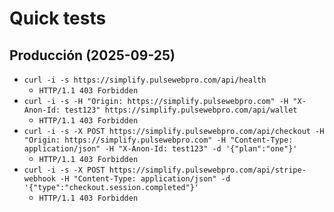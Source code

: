 # Quick tests

## Producción (2025-09-25)

- `curl -i -s https://simplify.pulsewebpro.com/api/health`
  - `HTTP/1.1 403 Forbidden`
- `curl -i -s -H "Origin: https://simplify.pulsewebpro.com" -H "X-Anon-Id: test123" https://simplify.pulsewebpro.com/api/wallet`
  - `HTTP/1.1 403 Forbidden`
- `curl -i -s -X POST https://simplify.pulsewebpro.com/api/checkout -H "Origin: https://simplify.pulsewebpro.com" -H "Content-Type: application/json" -H "X-Anon-Id: test123" -d '{"plan":"one"}'`
  - `HTTP/1.1 403 Forbidden`
- `curl -i -s -X POST https://simplify.pulsewebpro.com/api/stripe-webhook -H "Content-Type: application/json" -d '{"type":"checkout.session.completed"}'`
  - `HTTP/1.1 403 Forbidden`
